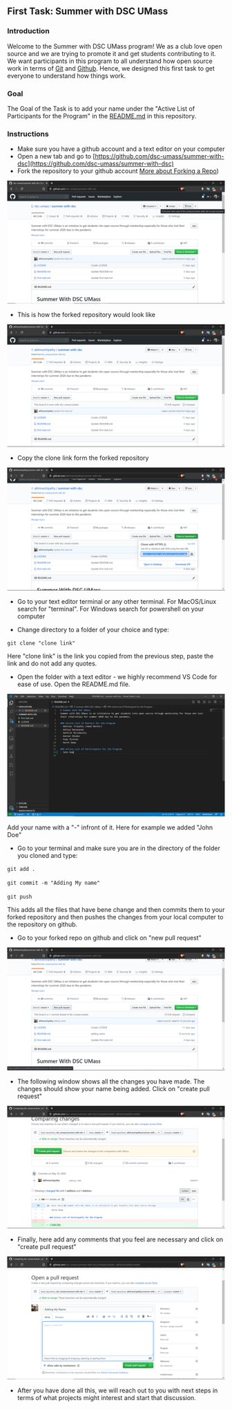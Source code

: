 ## First Task: Summer with DSC UMass

### Introduction 

Welcome to the Summer with DSC UMass program! We as a club love open source and we are trying to promote it and get students contributing to it. We want participants in this program to all understand how open source work in terms of [Git](https://git-scm.com/) and [Github](https://github.com/). Hence, we designed this first task to get everyone to understand how things work. 

### Goal

The Goal of the Task is to add your name under the "Active List of Participants for the Program" in the [README.md](https://github.com/dsc-umass/summer-with-dsc) in this repository. 

### Instructions 

- Make sure you have a github account and a text editor on your computer
- Open a new tab and go to [https://github.com/dsc-umass/summer-with-dsc](https://github.com/dsc-umass/summer-with-dsc)
- Fork the repository to your github account [More about Forking a Repo](https://help.github.com/en/enterprise/2.13/user/articles/fork-a-repo))

![](assets/fork.png)

- This is how the forked repository would look like

![](assets/forked_repo.png)

- Copy the clone link form the forked repository 

![](assets/clone_link.png)

- Go to your text editor terminal or any other terminal. For MacOS/Linux search for "terminal". For Windows search for powershell on your computer

- Change directory to a folder of your choice and type:

```
git clone "clone link"
```

Here "clone link" is the link you copied from the previous step, paste the link and do not add any quotes. 

- Open the folder with a text editor - we highly recommend VS Code for ease of use. Open the README.md file. 

![](assets/adding_name.png)

Add your name with a "-" infront of it. Here for example we added "John Doe"

- Go to your terminal and make sure you are in the directory of the folder you cloned and type:

```
git add .

git commit -m "Adding My name"

git push
```

This adds all the files that have bene change and then commits them to your forked repository and then pushes the changes from your local computer to the repository on github.

- Go to your forked repo on github and click on "new pull request"

![](assets/new_pull_request.png)

- The following window shows all the changes you have made. The changes should show your name being added. Click on "create pull request"

![](assets/create_pull_request.png)

- Finally, here add any comments that you feel are necessary and click on "create pull request"

![](assets/finalize_pr.png)

- After you have done all this, we will reach out to you with next steps in terms of what projects might interest and start that discussion. 